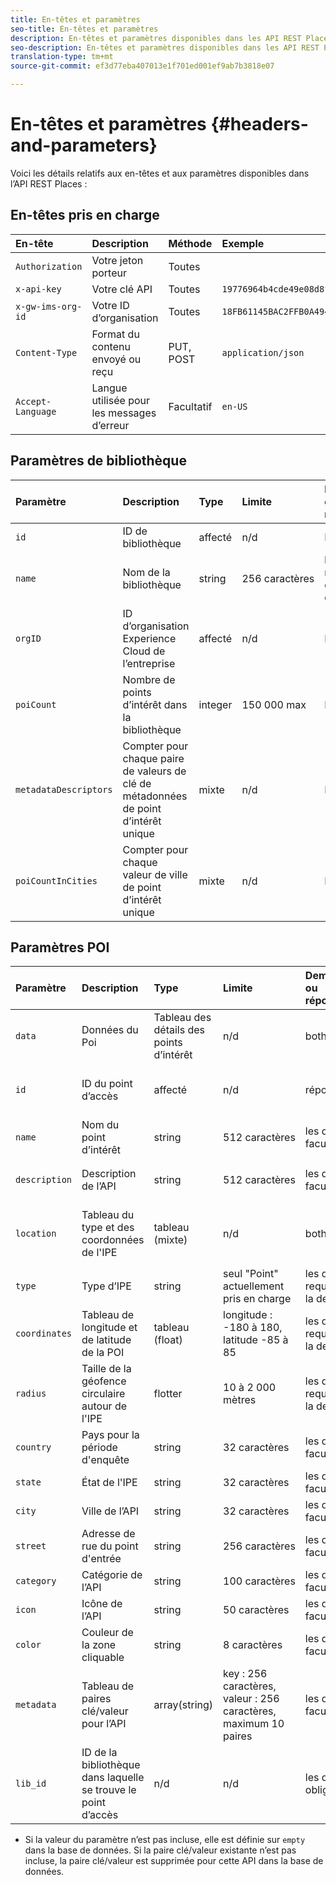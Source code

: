 ```yaml
---
title: En-têtes et paramètres
seo-title: En-têtes et paramètres
description: En-têtes et paramètres disponibles dans les API REST Places.
seo-description: En-têtes et paramètres disponibles dans les API REST Places.
translation-type: tm+mt
source-git-commit: ef3d77eba407013e1f701ed001ef9ab7b3818e07

---
```



# En-têtes et paramètres {#headers-and-parameters}

Voici les détails relatifs aux en-têtes et aux paramètres disponibles dans l’API REST Places :

## En-têtes pris en charge

| En-tête | Description | Méthode | Exemple |
| :--- | :--- | :--- | :--- |
| `Authorization` | Votre jeton porteur | Toutes |  |
| `x-api-key` | Votre clé API | Toutes | `19776964b4cde49e08d8f62e5824f777b` |
| `x-gw-ims-org-id` | Votre ID d’organisation | Toutes | `18FB61145BAC2FFB0A494777@AdobeOrg` |
| `Content-Type` | Format du contenu envoyé ou reçu | PUT, POST | `application/json` |
| `Accept-Language` | Langue utilisée pour les messages d’erreur | Facultatif | `en-US` |

## Paramètres de bibliothèque

| Paramètre | Description | Type | Limite | Demande ou réponse | Exemple |
| :--- | :--- | :--- | :--- | :--- | :--- |
| `id` | ID de bibliothèque | affecté | n/d | Réponse | `"id": "b2488788-2d2a-462b-b1a2-305272777dda"` |
| `name` | Nom de la bibliothèque | string | 256 caractères | les deux, requis dans la demande | `"name": "Amazing Places"` |
| `orgID` | ID d’organisation Experience Cloud de l’entreprise | affecté | n/d | Réponse | `"orgID": "777F20F55BACA09E0A495D8F@AdobeOrg"` |
| `poiCount` | Nombre de points d’intérêt dans la bibliothèque | integer | 150 000 max | Réponse | `"poiCount": 25149` |
| `metadataDescriptors` | Compter pour chaque paire de valeurs de clé de métadonnées de point d’intérêt unique | mixte | n/d | Réponse |  |
| `poiCountInCities` | Compter pour chaque valeur de ville de point d’intérêt unique | mixte | n/d | Réponse |  |

## Paramètres POI

| Paramètre | Description | Type | Limite | Demande ou réponse | Exemple |
| :--- | :--- | :--- | :--- | :--- | :--- |
| `data` | Données du Poi | Tableau des détails des points d’intérêt | n/d | both |  |
| `id` | ID du point d’accès | affecté | n/d | réponse | `"id": "1455462b-7f9c-4220-9f42-5bbce777a0d1"` |
| `name` | Nom du point d’intérêt | string | 512 caractères | les deux, facultatif\* | `"name": "My Favorite Place"` |
| `description` | Description de l’API | string | 512 caractères | les deux, facultatif\* | `"description": "This is a very good place."` |
| `location` | Tableau du type et des coordonnées de l'IPE | tableau (mixte) | n/d | both | `"location": {"type": "Point", "coordinates": [-122.201007, 37.604713]` |
| `type` | Type d’IPE | string | seul "Point" actuellement pris en charge | les deux, requis dans la demande | `"type": "Point"` |
| `coordinates` | Tableau de longitude et de latitude de la POI | tableau (float) | longitude : -180 à 180, latitude -85 à 85 | les deux, requis dans la demande | `"coordinates": [-122.201007, 37.604713]` |
| `radius` | Taille de la géofence circulaire autour de l'IPE | flotter | 10 à 2 000 mètres | les deux, requis dans la demande | `"radius": 100` |
| `country` | Pays pour la période d'enquête | string | 32 caractères | les deux, facultatif* | `"country": "United States"` |
| `state` | État de l'IPE | string | 32 caractères | les deux, facultatif* | `"state": "California"` |
| `city` | Ville de l’API | string | 32 caractères | les deux, facultatif* | `"city": "San Jose"` |
| `street` | Adresse de rue du point d'entrée | string | 256 caractères | les deux, facultatif* | `"street": "122 Woz Way"` |
| `category` | Catégorie de l’API | string | 100 caractères | les deux, facultatif* | `"category": "cafe"` |
| `icon` | Icône de l’API | string | 50 caractères | les deux, facultatif* | `"icon": "star"` |
| `color` | Couleur de la zone cliquable | string | 8 caractères | les deux, facultatif* | `"color": "blue"` |
| `metadata` | Tableau de paires clé/valeur pour l’API | array(string) | key : 256 caractères, valeur : 256 caractères, maximum 10 paires | les deux, facultatif* | `"metadata": {"region": "Equator"}` |
| `lib_id` | ID de la bibliothèque dans laquelle se trouve le point d’accès | n/d | n/d | les deux, obligatoires | `"lib_id": "ac7a0b25-c6c2-43ba-bbc6-2b1777b80fe9"` |

* Si la valeur du paramètre n’est pas incluse, elle est définie sur `empty` dans la base de données. Si la paire clé/valeur existante n’est pas incluse, la paire clé/valeur est supprimée pour cette API dans la base de données.

